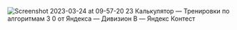 ![Screenshot 2023-03-24 at 09-57-20 23  Калькулятор — Тренировки по алгоритмам 3 0 от Яндекса — Дивизион B — Яндекс Контест](https://user-images.githubusercontent.com/88425424/227447987-6cbccafe-6796-4cb5-8820-8c1729d3727e.png)

